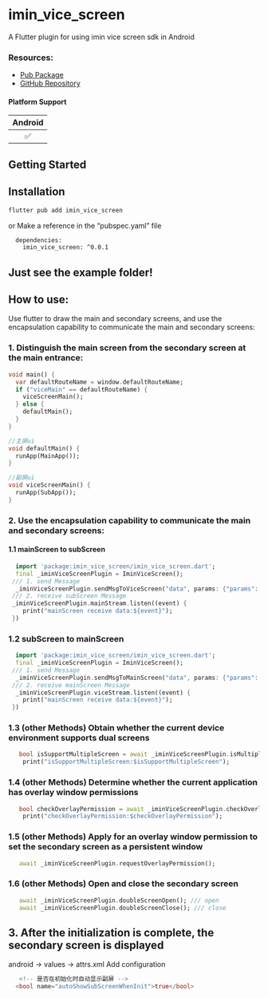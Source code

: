 # imin_vice_screen
A Flutter plugin for using imin vice screen sdk in Android

### Resources:

- [Pub Package](https://pub.dev/packages/imin_vice_screen)
- [GitHub Repository](https://github.com/iminsoftware/imin_vice_screen)

#### Platform Support

| Android |
| :-----: | 
|   ✅   |

## Getting Started

## Installation  

```bash
flutter pub add imin_vice_screen
```
or
Make a reference in the “pubspec.yaml” file
```bash
  dependencies:
    imin_vice_screen: ^0.0.1
```

## Just see the example folder!


## How to use:
Use flutter to draw the main and secondary screens, and use the encapsulation capability to communicate the main and secondary screens:

### 1. Distinguish the main screen from the secondary screen at the main entrance:

```dart
void main() {
  var defaultRouteName = window.defaultRouteName;
  if ("viceMain" == defaultRouteName) {
    viceScreenMain(); 
  } else {
    defaultMain();
  }
}

//主屏ui
void defaultMain() {
  runApp(MainApp());
}

//副屏ui
void viceScreenMain() {
  runApp(SubApp());
}
```

### 2. Use the encapsulation capability to communicate the main and secondary screens:

#### 1.1 mainScreen to subScreen
```dart
  import 'package:imin_vice_screen/imin_vice_screen.dart';
  final _iminViceScreenPlugin = IminViceScreen();
 /// 1. send Message
  _iminViceScreenPlugin.sendMsgToViceScreen("data", params: {"params": "123"});
 /// 2. receive subScreen Message
 _iminViceScreenPlugin.mainStream.listen((event) {
    print("mainScreen receive data:${event}");
 })

```
### 1.2 subScreen to mainScreen

```dart
  import 'package:imin_vice_screen/imin_vice_screen.dart';
  final _iminViceScreenPlugin = IminViceScreen();
 /// 1. send Message
  _iminViceScreenPlugin.sendMsgToMainScreen("data", params: {"params": "456"});
 /// 2. receive mainScreen Message
  _iminViceScreenPlugin.viceStream.listen((event) {
    print("mainScreen receive data:${event}");
 })

```

### 1.3 (other Methods)  Obtain whether the current device environment supports dual screens
```dart
   bool isSupportMultipleScreen = await _iminViceScreenPlugin.isMultipleScreen();
    print("isSupportMultipleScreen:$isSupportMultipleScreen");
```

### 1.4 (other Methods)  Determine whether the current application has overlay window permissions
```dart
   bool checkOverlayPermission = await _iminViceScreenPlugin.checkOverlayPermission();
    print("checkOverlayPermission:$checkOverlayPermission");
```

### 1.5 (other Methods)  Apply for an overlay window permission to set the secondary screen as a persistent window
```dart
   await _iminViceScreenPlugin.requestOverlayPermission();
```
### 1.6 (other Methods)  Open and close the secondary screen

```dart
   await _iminViceScreenPlugin.doubleScreenOpen(); /// open
   await _iminViceScreenPlugin.doubleScreenClose(); /// close
```

## 3. After the initialization is complete, the secondary screen is displayed
 android -> values -> attrs.xml  Add configuration

```dart
   <!-- 是否在初始化时自动显示副屏 -->
  <bool name="autoShowSubScreenWhenInit">true</bool> 
```
